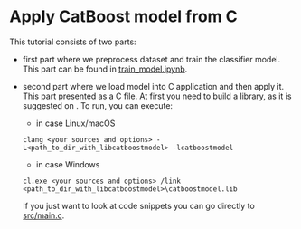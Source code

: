 # Apply CatBoost model from C
This tutorial consists of two parts:
- first part where we preprocess dataset and train the classifier model.
  This part can be found in [train_model.ipynb](train_model.ipynb).
- second part where we load model into C application and then apply it.
  This part presented as a C file. At first you need to build a library, as it is suggested on [](https://catboost.ai/en/docs/concepts/c-plus-plus-api_dynamic-c-pluplus-wrapper). To run, you can execute:
  * in case Linux/macOS

  `clang <your sources and options> -L<path_to_dir_with_libcatboostmodel> -lcatboostmodel`
  * in case Windows

  `cl.exe <your sources and options> /link <path_to_dir_with_libcatboostmodel>\catboostmodel.lib`
  
  If you just want to look at code snippets you can go directly to [src/main.c](src/main.c).
